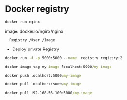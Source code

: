# Docker registry

```cmd
docker run nginx
```

image: docker.io/nginx/nginx

      Registry /User /Image

- Deploy private Registry

```cmd
docker run -d -p 5000:5000 --name  registry registry:2

docker image tag my-image localhost:5000/my-image

docker push localhost:5000/my-image

docker pull localhost:5000/my-image

docker pull 192.168.56.100:5000/my-image
```

